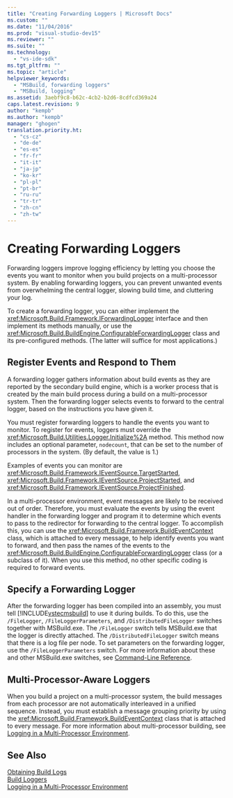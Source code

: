 ```yaml
---
title: "Creating Forwarding Loggers | Microsoft Docs"
ms.custom: ""
ms.date: "11/04/2016"
ms.prod: "visual-studio-dev15"
ms.reviewer: ""
ms.suite: ""
ms.technology: 
  - "vs-ide-sdk"
ms.tgt_pltfrm: ""
ms.topic: "article"
helpviewer_keywords: 
  - "MSBuild, forwarding loggers"
  - "MSBuild, logging"
ms.assetid: 3aebf9c8-b62c-4cb2-b2d6-8cdfcd369a24
caps.latest.revision: 9
author: "kempb"
ms.author: "kempb"
manager: "ghogen"
translation.priority.ht: 
  - "cs-cz"
  - "de-de"
  - "es-es"
  - "fr-fr"
  - "it-it"
  - "ja-jp"
  - "ko-kr"
  - "pl-pl"
  - "pt-br"
  - "ru-ru"
  - "tr-tr"
  - "zh-cn"
  - "zh-tw"
---
```

# Creating Forwarding Loggers
Forwarding loggers improve logging efficiency by letting you choose the events you want to monitor when you build projects on a multi-processor system. By enabling forwarding loggers, you can prevent unwanted events from overwhelming the central logger, slowing build time, and cluttering your log.  
  
 To create a forwarding logger, you can either implement the <xref:Microsoft.Build.Framework.IForwardingLogger> interface and then implement its methods manually, or use the <xref:Microsoft.Build.BuildEngine.ConfigurableForwardingLogger> class and its pre-configured methods. (The latter will suffice for most applications.)  
  
## Register Events and Respond to Them  
 A forwarding logger gathers information about build events as they are reported by the secondary build engine, which is a worker process that is created by the main build process during a build on a multi-processor system. Then the forwarding logger selects events to forward to the central logger, based on the instructions you have given it.  
  
 You must register forwarding loggers to handle the events you want to monitor. To register for events, loggers must override the <xref:Microsoft.Build.Utilities.Logger.Initialize%2A> method. This method now includes an optional parameter, `nodecount`, that can be set to the number of processors in the system. (By default, the value is 1.)  
  
 Examples of events you can monitor are <xref:Microsoft.Build.Framework.IEventSource.TargetStarted>, <xref:Microsoft.Build.Framework.IEventSource.ProjectStarted>, and <xref:Microsoft.Build.Framework.IEventSource.ProjectFinished>.  
  
 In a multi-processor environment, event messages are likely to be received out of order. Therefore, you must evaluate the events by using the event handler in the forwarding logger and program it to determine which events to pass to the redirector for forwarding to the central logger. To accomplish this, you can use the <xref:Microsoft.Build.Framework.BuildEventContext> class, which is attached to every message, to help identify events you want to forward, and then pass the names of the events to the <xref:Microsoft.Build.BuildEngine.ConfigurableForwardingLogger> class (or a subclass of it). When you use this method, no other specific coding is required to forward events.  
  
## Specify a Forwarding Logger  
 After the forwarding logger has been compiled into an assembly, you must tell [!INCLUDE[vstecmsbuild](../extensibility/internals/includes/vstecmsbuild_md.md)] to use it during builds. To do this, use the `/FileLogger`, `/FileLoggerParameters`, and `/DistributedFileLogger` switches together with MSBuild.exe. The `/FileLogger` switch tells MSBuild.exe that the logger is directly attached. The `/DistributedFileLogger` switch means that there is a log file per node. To set parameters on the forwarding logger, use the `/FileLoggerParameters` switch. For more information about these and other MSBuild.exe switches, see [Command-Line Reference](../msbuild/msbuild-command-line-reference.md).  
  
## Multi-Processor-Aware Loggers  
 When you build a project on a multi-processor system, the build messages from each processor are not automatically interleaved in a unified sequence. Instead, you must establish a message grouping priority by using the <xref:Microsoft.Build.Framework.BuildEventContext> class that is attached to every message. For more information about multi-processor building, see [Logging in a Multi-Processor Environment](../msbuild/logging-in-a-multi-processor-environment.md).  
  
## See Also  
 [Obtaining Build Logs](../msbuild/obtaining-build-logs-with-msbuild.md)   
 [Build Loggers](../msbuild/build-loggers.md)   
 [Logging in a Multi-Processor Environment](../msbuild/logging-in-a-multi-processor-environment.md)